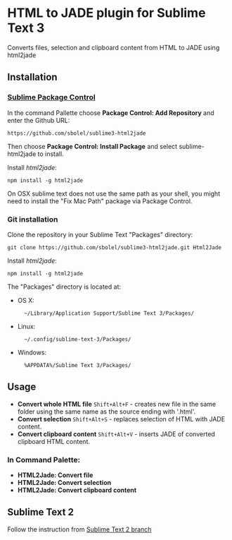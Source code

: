 # HTML to JADE plugin for Sublime Text 3

Converts files, selection and clipboard content from HTML to JADE using html2jade

## Installation

### [Sublime Package Control](http://wbond.net/sublime_packages/package_control)

In the command Pallette choose **Package Control: Add Repository** and enter the Github URL:

    https://github.com/sbolel/sublime3-html2jade

Then choose **Package Control: Install Package** and select sublime-html2jade to install.

Install *html2jade*:

    npm install -g html2jade

On OSX sublime text does not use the same path as your shell, you might need to install the
"Fix Mac Path" package via Package Control.

### Git installation

Clone the repository in your Sublime Text "Packages" directory:

    git clone https://github.com/sbolel/sublime3-html2jade.git Html2Jade

Install *html2jade*:

    npm install -g html2jade

The "Packages" directory is located at:

* OS X:

        ~/Library/Application Support/Sublime Text 3/Packages/

* Linux:

        ~/.config/sublime-text-3/Packages/

* Windows:

        %APPDATA%/Sublime Text 3/Packages/

## Usage

* **Convert whole HTML file** `Shift+Alt+F` - creates new file in the same folder using the same name as the source ending with '.html'.
* **Convert selection** `Shift+Alt+S` - replaces selection of HTML with JADE content.
* **Convert clipboard content** `Shift+Alt+V` - inserts JADE of converted clipboard HTML content.

### In Command Palette:

* **HTML2Jade: Convert file**
* **HTML2Jade: Convert selection**
* **HTML2Jade: Convert clipboard content**

## Sublime Text 2

Follow the instruction from [Sublime Text 2 branch](https://github.com/anderson916/sublime-html2jade/tree/SublimeText2)
